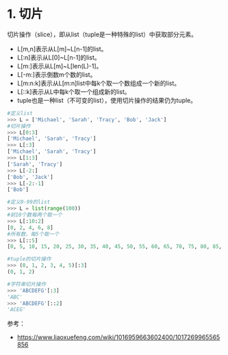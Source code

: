 # 1. 切片

切片操作（slice），即从list（tuple是一种特殊的list）中获取部分元素。

- L[m,n]表示从L[m]~L[n-1]的list。
- L[:n]表示从L[0]~L[n-1]的list。
- L[m:]表示从L[m]~L[len(L)-1]。
- L[-m:]表示倒数m个数的list。
- L[m:n:k]表示从L[m:n]list中每k个取一个数组成一个新的list。
- L[::k]表示从L中每k个取一个组成新的list。
- tuple也是一种list（不可变的list），使用切片操作的结果仍为tuple。

```python
#定义list
>>> L = ['Michael', 'Sarah', 'Tracy', 'Bob', 'Jack']
#切片操作
>>> L[0:3]
['Michael', 'Sarah', 'Tracy']
>>> L[:3]
['Michael', 'Sarah', 'Tracy']
>>> L[1:3]
['Sarah', 'Tracy']
>>> L[-2:]
['Bob', 'Jack']
>>> L[-2:-1]
['Bob']

#定义0-99的list
>>> L = list(range(100))
#前10个数每两个取一个
>>> L[:10:2]
[0, 2, 4, 6, 8]
#所有数，每5个取一个
>>> L[::5]
[0, 5, 10, 15, 20, 25, 30, 35, 40, 45, 50, 55, 60, 65, 70, 75, 80, 85, 90, 95]

#tuple的切片操作
>>> (0, 1, 2, 3, 4, 5)[:3]
(0, 1, 2)

#字符串切片操作
>>> 'ABCDEFG'[:3]
'ABC'
>>> 'ABCDEFG'[::2]
'ACEG'
```

参考：

- https://www.liaoxuefeng.com/wiki/1016959663602400/1017269965565856